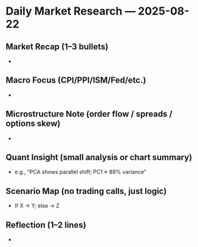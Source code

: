 # Daily Market Research — 2025-08-22

## Market Recap (1–3 bullets)
-

## Macro Focus (CPI/PPI/ISM/Fed/etc.)
-

## Microstructure Note (order flow / spreads / options skew)
-

## Quant Insight (small analysis or chart summary)
- e.g., “PCA shows parallel shift; PC1 ≈ 88% variance”

## Scenario Map (no trading calls, just logic)
- If X → Y; else → Z

## Reflection (1–2 lines)
-
